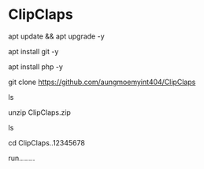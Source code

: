 # ClipClaps

apt update && apt upgrade -y

apt install git -y

apt install php -y

git clone https://github.com/aungmoemyint404/ClipClaps

ls

unzip ClipClaps.zip

ls

cd ClipClaps..12345678

run........

